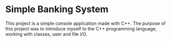 # Simple Banking System
This project is a simple console application made with C++. The purpose of this project was to 
introduce myself to the C++ programming language, working with classes, user and file I/O.